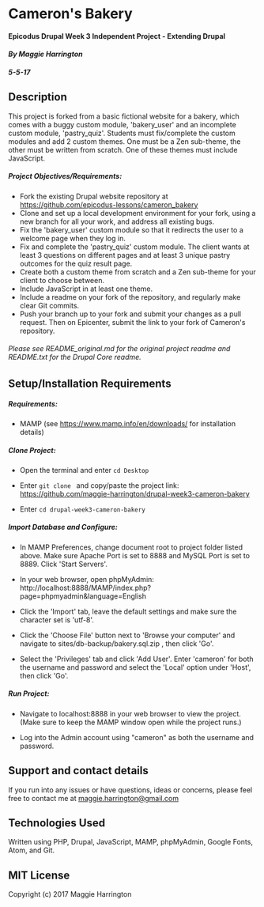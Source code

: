 # Cameron's Bakery

#### Epicodus Drupal Week 3 Independent Project - Extending Drupal

#### _By Maggie Harrington_
##### _5-5-17_

## Description

This project is forked from a basic fictional website for a bakery, which comes with a buggy custom module, 'bakery_user' and an incomplete custom module, 'pastry_quiz'.
Students must fix/complete the custom modules and add 2 custom themes. One must be a Zen sub-theme, the other must be written from scratch. One of these themes must include JavaScript.

##### Project Objectives/Requirements:

* Fork the existing Drupal website repository at https://github.com/epicodus-lessons/cameron_bakery
* Clone and set up a local development environment for your fork, using a new branch for all your work, and address all existing bugs.
* Fix the 'bakery_user' custom module so that it redirects the user to a welcome page when they log in.
* Fix and complete the 'pastry_quiz' custom module. The client wants at least 3 questions on different pages and at least 3 unique pastry outcomes for the quiz result page.
* Create both a custom theme from scratch and a Zen sub-theme for your client to choose between.
* Include JavaScript in at least one theme.
* Include a readme on your fork of the repository, and regularly make clear Git commits.
* Push your branch up to your fork and submit your changes as a pull request. Then on Epicenter, submit the link to your fork of Cameron's repository.

###### Please see README_original.md for the original project readme and README.txt for the Drupal Core readme.

## Setup/Installation Requirements

##### Requirements:

* MAMP (see https://www.mamp.info/en/downloads/ for installation details)


##### Clone Project:

* Open the terminal and enter `cd Desktop`

* Enter `git clone ` and copy/paste the project link: https://github.com/maggie-harrington/drupal-week3-cameron-bakery

* Enter `cd drupal-week3-cameron-bakery`


##### Import Database and Configure:

* In MAMP Preferences, change document root to project folder listed above. Make sure Apache Port is set to 8888 and MySQL Port is set to 8889. Click 'Start Servers'.

* In your web browser, open phpMyAdmin: http://localhost:8888/MAMP/index.php?page=phpmyadmin&language=English

* Click the 'Import' tab, leave the default settings and make sure the character set is 'utf-8'.

* Click the 'Choose File' button next to 'Browse your computer' and navigate to sites/db-backup/bakery.sql.zip , then click 'Go'.

* Select the 'Privileges' tab and click 'Add User'. Enter 'cameron' for both the username and password and select the 'Local' option under 'Host', then click 'Go'.

##### Run Project:

* Navigate to localhost:8888 in your web browser to view the project. (Make sure to keep the MAMP window open while the project runs.)

* Log into the Admin account using "cameron" as both the username and password.


## Support and contact details

If you run into any issues or have questions, ideas or concerns, please feel free to contact me at maggie.harrington@gmail.com


## Technologies Used

Written using PHP, Drupal, JavaScript, MAMP, phpMyAdmin, Google Fonts, Atom, and Git.


## MIT License

Copyright (c) 2017 Maggie Harrington
